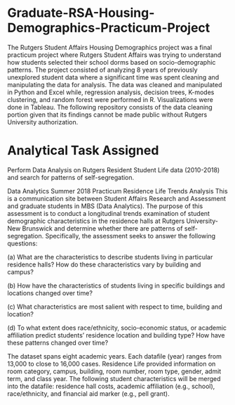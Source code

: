 # Graduate-RSA-Housing-Demographics-Practicum-Project
The Rutgers Student Affairs Housing Demographics project was a final practicum project where Rutgers Student Affairs was trying to understand how students selected their school dorms based on socio-demographic patterns. The project consisted of analyzing 8 years of previously unexplored student data where a significant time was spent cleaning and manipulating the data for analysis. The data was cleaned and manipulated in Python and Excel while, regression analysis, decision trees, K-modes clustering, and random forest were performed in R. Visualizations were done in Tableau. The following repository consists of the data cleaning portion given that its findings cannot be made public without Rutgers University authorization.   
# Analytical Task Assigned
Perform Data Analysis on Rutgers Resident Student Life data (2010-2018) and search for patterns of self-segregation.

Data Analytics Summer 2018 Practicum Residence Life Trends Analysis This is a communication site between Student Affairs Research and Assessment and graduate students in MBS (Data Analytics). The purpose of this assessment is to conduct a longitudinal trends examination of student demographic characteristics in the residence halls at Rutgers University-New Brunswick and determine whether there are patterns of self-segregation. Specifically, the assessment seeks to answer the following questions:

(a) What are the characteristics to describe students living in particular residence halls? How do these characteristics vary by building and campus?

(b) How have the characteristics of students living in specific buildings and locations changed over time?

(c) What characteristics are most salient with respect to time, building and location?

(d) To what extent does race/ethnicity, socio-economic status, or academic affiliation predict students’ residence location and building type? How have these patterns changed over time?

The dataset spans eight academic years. Each datafile (year) ranges from 13,000 to close to 16,000 cases. Residence Life provided information on room category, campus, building, room number, room type, gender, admit term, and class year. The following student characteristics will be merged into the datafile: residence hall costs, academic affiliation (e.g., school), race/ethnicity, and financial aid marker (e.g., pell grant).
